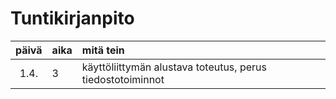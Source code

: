 # Tuntikirjanpito

| päivä | aika | mitä tein  |
| :----:|:-----| :-----|
| 1.4. | 3    | käyttöliittymän alustava toteutus, perus tiedostotoiminnot |